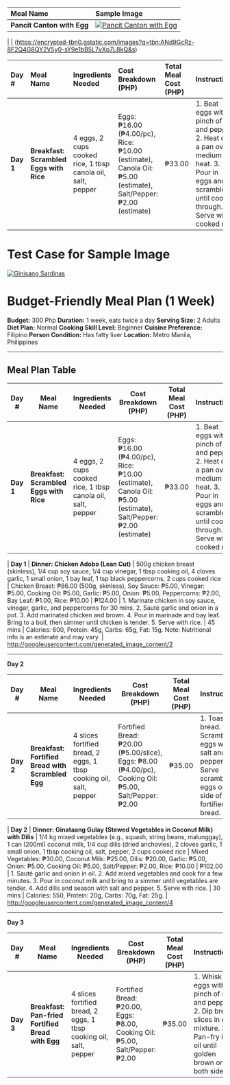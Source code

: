 | Meal Name | Sample Image |
| :--- | :--- |
| **Pancit Canton with Egg** | [![Pancit Canton with Egg](https://encrypted-tbn0.gstatic.com/images?q=tbn:ANd9GcSzAVNm-dradFihZebCp2Lg9fYNeEcKk1z9BoN52sa5hbv_IUC3gNs8ppk&s=10)](https://encrypted-tbn0.gstatic.com/images?q=tbn:ANd9GcSzAVNm-dradFihZebCp2Lg9fYNeEcKk1z9BoN52sa5hbv_IUC3gNs8ppk&s=10) |

| | (https://encrypted-tbn0.gstatic.com/images?q=tbn:ANd9GcRz-8F2Q4G8QY2V5y0-sY9e1bB5L7vXp7L8kQ&s)

| Day # | Meal Name | Ingredients Needed | Cost Breakdown (PHP) | Total Meal Cost (PHP) | Instructions | Prep Time | Nutritional Information | Sample Image |
| :--- | :--- | :--- | :--- | :--- | :--- | :--- | :--- | :--- |
| **Day 1** | **Breakfast: Scrambled Eggs with Rice** | 4 eggs, 2 cups cooked rice, 1 tbsp canola oil, salt, pepper | Eggs: ₱16.00 (₱4.00/pc), Rice: ₱10.00 (estimate), Canola Oil: ₱5.00 (estimate), Salt/Pepper: ₱2.00 (estimate) | ₱33.00 | 1. Beat eggs with a pinch of salt and pepper. 2. Heat oil in a pan over medium heat. 3. Pour in eggs and scramble until cooked through. 4. Serve with cooked rice. | 10 mins | Calories: 450, Protein: 25g, Carbs: 50g, Fat: 18g. Note: This is a basic estimate. | [![Breakfast: Scrambled Eggs with Rice](https://encrypted-tbn0.gstatic.com/images?q=tbn:ANd9GcRaiYsmB8WhsfO1TcvELYsSZchsMj7YiQFeCKJZxcX8ORYeVR58EvX_AZQ&s=10) |




# Test Case for Sample Image

[![Ginisang Sardinas](https://i.imgur.com/2Xy5E6e.png)](https://i.imgur.com/gK2g27C.png)

# Budget-Friendly Meal Plan (1 Week)

**Budget:** 300 Php
**Duration:** 1 week, eats twice a day
**Serving Size:** 2 Adults
**Diet Plan:** Normal
**Cooking Skill Level:** Beginner
**Cuisine Preference:** Filipino
**Person Condition:** Has fatty liver
**Location:** Metro Manila, Philippines

---

## Meal Plan Table

| Day # | Meal Name | Ingredients Needed | Cost Breakdown (PHP) | Total Meal Cost (PHP) | Instructions | Prep Time | Nutritional Information | Sample Image |
|---|---|---|---|---|---|---|---|---|
| **Day 1** | **Breakfast: Scrambled Eggs with Rice** | 4 eggs, 2 cups cooked rice, 1 tbsp canola oil, salt, pepper | Eggs: ₱16.00 (₱4.00/pc), Rice: ₱10.00 (estimate), Canola Oil: ₱5.00 (estimate), Salt/Pepper: ₱2.00 (estimate) | ₱33.00 | 1. Beat eggs with a pinch of salt and pepper. 2. Heat oil in a pan over medium heat. 3. Pour in eggs and scramble until cooked through. 4. Serve with cooked rice. | 10 mins | Calories: 450, Protein: 25g, Carbs: 50g, Fat: 18g. Note: This is a basic estimate. | (https://encrypted-tbn0.gstatic.com/images?q=tbn:ANd9GcRaiYsmB8WhsfO1TcvELYsSZchsMj7YiQFeCKJZxcX8ORYeVR58EvX_AZQ&s=10) |



| **Day 1** | **Dinner: Chicken Adobo (Lean Cut)** | 500g chicken breast (skinless), 1/4 cup soy sauce, 1/4 cup vinegar, 1 tbsp cooking oil, 4 cloves garlic, 1 small onion, 1 bay leaf, 1 tsp black peppercorns, 2 cups cooked rice | Chicken Breast: ₱86.00 (500g, skinless), Soy Sauce: ₱5.00, Vinegar: ₱5.00, Cooking Oil: ₱5.00, Garlic: ₱5.00, Onion: ₱5.00, Peppercorns: ₱2.00, Bay Leaf: ₱1.00, Rice: ₱10.00 | ₱124.00 | 1. Marinate chicken in soy sauce, vinegar, garlic, and peppercorns for 30 mins. 2. Sauté garlic and onion in a pot. 3. Add marinated chicken and brown. 4. Pour in marinade and bay leaf. Bring to a boil, then simmer until chicken is tender. 5. Serve with rice. | 45 mins | Calories: 600, Protein: 45g, Carbs: 65g, Fat: 15g. Note: Nutritional info is an estimate and may vary. | http://googleusercontent.com/generated_image_content/2



---

**Day 2**

| Day # | Meal Name | Ingredients Needed | Cost Breakdown (PHP) | Total Meal Cost (PHP) | Instructions | Prep Time | Nutritional Information | Sample Image |
|---|---|---|---|---|---|---|---|---|
| **Day 2** | **Breakfast: Fortified Bread with Scrambled Egg** | 4 slices fortified bread, 2 eggs, 1 tbsp cooking oil, salt, pepper | Fortified Bread: ₱20.00 (₱5.00/slice), Eggs: ₱8.00 (₱4.00/pc), Cooking Oil: ₱5.00, Salt/Pepper: ₱2.00 | ₱35.00 | 1. Toast bread. 2. Scramble eggs with salt and pepper. 3. Serve scrambled eggs on the side of the fortified bread. | 15 mins | Calories: 400, Protein: 20g, Carbs: 45g, Fat: 15g. | http://googleusercontent.com/generated_image_content/3



| **Day 2** | **Dinner: Ginataang Gulay (Stewed Vegetables in Coconut Milk) with Dilis** | 1/4 kg mixed vegetables (e.g., squash, string beans, malunggay), 1 can (200ml) coconut milk, 1/4 cup dilis (dried anchovies), 2 cloves garlic, 1 small onion, 1 tbsp cooking oil, salt, pepper, 2 cups cooked rice | Mixed Vegetables: ₱30.00, Coconut Milk: ₱25.00, Dilis: ₱20.00, Garlic: ₱5.00, Onion: ₱5.00, Cooking Oil: ₱5.00, Salt/Pepper: ₱2.00, Rice: ₱10.00 | ₱102.00 | 1. Sauté garlic and onion in oil. 2. Add mixed vegetables and cook for a few minutes. 3. Pour in coconut milk and bring to a simmer until vegetables are tender. 4. Add dilis and season with salt and pepper. 5. Serve with rice. | 30 mins | Calories: 550, Protein: 20g, Carbs: 70g, Fat: 25g. | http://googleusercontent.com/generated_image_content/4



---

**Day 3**

| Day # | Meal Name | Ingredients Needed | Cost Breakdown (PHP) | Total Meal Cost (PHP) | Instructions | Prep Time | Nutritional Information | Sample Image |
|---|---|---|---|---|---|---|---|---|
| **Day 3** | **Breakfast: Pan-fried Fortified Bread with Egg** | 4 slices fortified bread, 2 eggs, 1 tbsp cooking oil, salt, pepper | Fortified Bread: ₱20.00, Eggs: ₱8.00, Cooking Oil: ₱5.00, Salt/Pepper: ₱2.00 | ₱35.00 | 1. Whisk eggs with a pinch of salt and pepper. 2. Dip bread slices in egg mixture. 3. Pan-fry in oil until golden brown on both sides. | 15 mins | Calories: 420, Protein: 22g, Carbs: 48g, Fat: 16g. | http://googleusercontent.com/generated_image_content/5

